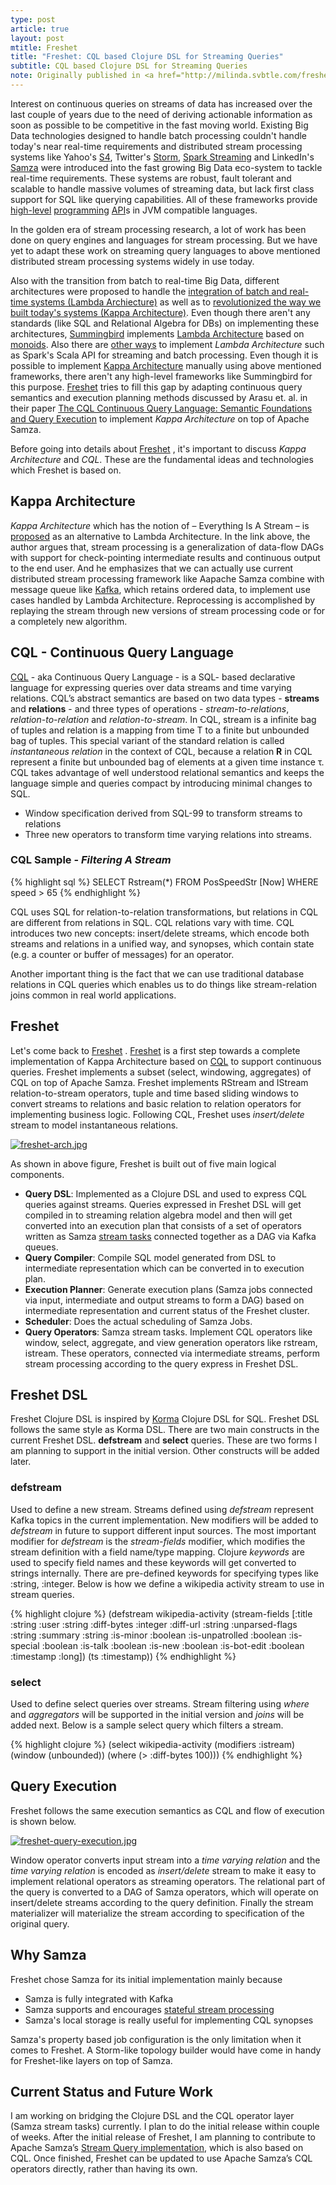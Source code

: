 ```yaml
---
type: post
article: true
layout: post
mtitle: Freshet
title: "Freshet: CQL based Clojure DSL for Streaming Queries"
subtitle: CQL based Clojure DSL for Streaming Queries
note: Originally published in <a href="http://milinda.svbtle.com/freshet-cql-based-clojure-dsl-for-streaming-queries">milinda.svbtle.com</a>. <br/><br/> Please note that, I have stop working on Freshet temporarily to focus on implmenting SQL based streaming query layer on top of Apache Samza. You can find more information about that project <a href="https://issues.apache.org/jira/browse/SAMZA-390">here</a>.
---
```


Interest on continuous queries on streams of data has increased over the last couple of years due to the need of deriving actionable information as soon as possible to be competitive in the fast moving world. Existing Big Data technologies designed to handle batch processing couldn't handle today's near real-time requirements and distributed stream processing systems like Yahoo's [S4](http://incubator.apache.org/s4/), Twitter's [Storm](https://storm.apache.org/), [Spark Streaming](https://spark.apache.org/streaming/) and LinkedIn's [Samza](http://samza.incubator.apache.org/) were introduced into the fast growing Big Data eco-system to tackle real-time requirements. These systems are robust, fault tolerant and scalable to handle massive volumes of streaming data, but lack first class support for SQL like querying capabilities. All of these frameworks provide [high-level](http://samza.incubator.apache.org/learn/documentation/0.8/api/overview.html) [programming](https://storm.apache.org/documentation/Trident-tutorial.html) [API](https://spark.apache.org/docs/latest/streaming-programming-guide.html)s in JVM compatible languages.

In the golden era of stream processing research, a lot of work has been done on query engines and languages for stream processing. But we have yet to adapt these work on streaming query languages to above mentioned distributed stream processing systems widely in use today.

Also with the transition from batch to real-time Big Data, different architectures were proposed to handle the [integration of batch and real-time systems (Lambda Archiecture)](http://lambda-architecture.net/) as well as to [revolutionized the way we built today's systems (Kappa Architecture)](http://www.kappa-architecture.com/). Even though there aren't any standards (like SQL and Relational Algebra for DBs) on implementing these architectures, [Summingbird](https://github.com/twitter/summingbird) implements [Lambda Architecture](http://lambda-architecture.net/) based on [monoids](http://en.wikipedia.org/wiki/Monoid). Also there are [other ways](http://spark-summit.org/2014/talk/applying-the-lambda-architecture-with-spark) to implement *Lambda Architecture* such as Spark's Scala API for streaming and batch processing. Even though it is possible to implement [Kappa Architecture](http://www.kappa-architecture.com/) manually using above mentioned frameworks, there aren't any high-level frameworks like Summingbird for this purpose. [Freshet](https://github.com/milinda/Freshet) tries to fill this gap by adapting continuous query semantics and execution planning methods discussed by Arasu et. al. in their paper [The CQL Continuous Query Language: Semantic Foundations and Query Execution](https://cs.uwaterloo.ca/~david/cs848/stream-cql.pdf) to implement *Kappa Architecture* on top of Apache Samza.

Before going into details about [Freshet](https://github.com/milinda/Freshet) , it's important to discuss *Kappa Architecture* and *CQL*. These are the fundamental ideas and technologies which Freshet is based on.

## Kappa Architecture

*Kappa Architecture* which has the notion of – Everything Is A Stream – is [proposed](http://radar.oreilly.com/2014/07/questioning-the-lambda-architecture.html) as an alternative to Lambda Architecture. In the link above, the author  argues that, stream processing is a generalization of data-flow DAGs with support for check-pointing intermediate results and continuous output to the end user. And he emphasizes that we can actually use current distributed stream processing framework like Aapache Samza combine with message queue like [Kafka](http://kafka.apache.org/), which retains ordered data, to implement use cases handled by Lambda Architecture. Reprocessing is accomplished by replaying the stream through new versions of stream processing code or for a completely new algorithm.

## CQL - Continuous Query Language

[CQL](https://cs.uwaterloo.ca/~david/cs848/stream-cql.pdf) - aka Continuous Query Language - is a SQL- based declarative language for expressing queries over data streams and time varying relations. CQL’s abstract semantics are based on two data types - **streams** and **relations** - and three types of operations - *stream-to-relations*, *relation-to-relation* and *relation-to-stream*. In CQL, stream is a infinite bag of tuples and relation is a mapping from time &Tau; to a finite but unbounded bag of tuples. This special variant of the standard relation is called *instantaneous relation* in the context of CQL, because a relation **R** in CQL represent a finite but unbounded bag of elements at a given time instance &tau;. CQL takes advantage of well understood relational semantics and keeps the language simple and queries compact by introducing minimal changes to SQL.

- Window specification derived from SQL-99 to transform streams to relations
- Three new operators to transform time varying relations into streams.

### CQL Sample - *Filtering A Stream*

{% highlight sql %}
SELECT Rstream(*)
 FROM PosSpeedStr [Now]
 WHERE speed > 65
{% endhighlight %}

CQL uses SQL for relation-to-relation transformations, but relations in CQL are different from relations in SQL. CQL relations vary with time. CQL introduces two new concepts: insert/delete streams, which encode both streams and relations in a unified way, and synopses, which contain state (e.g. a counter or buffer of messages) for an operator.

Another important thing is the fact that we can use traditional database relations in CQL queries which enables us to do things like stream-relation joins common in real world applications.

## Freshet

Let's come back to [Freshet](https://github.com/milinda/Freshet) . [Freshet](https://github.com/milinda/Freshet)  is a first step towards a complete implementation of Kappa Architecture based on [CQL](https://cs.uwaterloo.ca/~david/cs848/stream-cql.pdf) to support continuous queries. Freshet implements a subset (select, windowing, aggregates) of CQL on top of Apache Samza. Freshet implements RStream and IStream relation-to-stream operators, tuple and time based sliding windows to convert streams to relations and basic relation to relation operators for implementing business logic. Following CQL, Freshet uses *insert/delete* stream to model instantaneous relations.

[![freshet-arch.jpg](https://d23f6h5jpj26xu.cloudfront.net/bzsmth0xzik1jq_small.jpg)](http://img.svbtle.com/bzsmth0xzik1jq.jpg)

As shown in above figure, Freshet is built out of five main logical components.

* **Query DSL**: Implemented as a Clojure DSL and used to express CQL queries against streams. Queries expressed in Freshet DSL will get compiled in to streaming relation algebra model and then will get converted into an execution plan that consists of a set of operators written as Samza [stream tasks](http://samza.incubator.apache.org/learn/documentation/0.8/api/overview.html) connected together as a DAG via Kafka queues.
* **Query Compiler**: Compile SQL model generated from DSL to intermediate representation which can be converted in to execution plan.
* **Execution Planner**: Generate execution plans (Samza jobs connected via input, intermediate and output streams to form a DAG) based on intermediate representation and current status of the Freshet cluster.
* **Scheduler**: Does the actual scheduling of Samza Jobs.
* **Query Operators**: Samza stream tasks. Implement
CQL operators like window, select, aggregate, and view generation operators like rstream, istream. These operators, connected via intermediate streams, perform stream processing according to the query express in Freshet DSL.

## Freshet DSL

Freshet Clojure DSL is inspired by [Korma](http://sqlkorma.com/) Clojure DSL for SQL. Freshet DSL follows the same style as Korma DSL. There are two main constructs in the current Freshet DSL. **defstream** and **select** queries. These are two forms I am planning to support in the initial version. Other constructs will be added later.

### defstream

Used to define a new stream. Streams defined using *defstream* represent Kafka topics in the current implementation. New modifiers will be added to *defstream* in future to support different input sources. The most important modifier for *defstream* is the *stream-fields* modifier, which modifies the stream definition with a field name/type mapping. Clojure *keywords* are used to specify field names and these keywords will get converted to strings internally. There are pre-defined keywords for specifying types like :string, :integer. Below is how we define a wikipedia activity stream to use in stream queries.

{% highlight clojure %}
(defstream wikipedia-activity
           (stream-fields [:title :string
                           :user :string
                           :diff-bytes :integer
                           :diff-url :string
                           :unparsed-flags :string
                           :summary :string
                           :is-minor :boolean
                           :is-unpatrolled :boolean
                           :is-special :boolean
                           :is-talk :boolean
                           :is-new :boolean
                           :is-bot-edit :boolean
                           :timestamp :long])
           (ts :timestamp))
{% endhighlight %}


### select

Used to define select queries over streams. Stream filtering using *where* and *aggregators* will be supported in the initial version and *joins* will be added next. Below is a sample select query which filters a stream.

{% highlight clojure %}
(select wikipedia-activity
           (modifiers :istream)
           (window (unbounded))
           (where (> :diff-bytes 100)))
{% endhighlight %}


## Query Execution

Freshet follows the same execution semantics as CQL and flow of execution is shown below.

[![freshet-query-execution.jpg](https://d23f6h5jpj26xu.cloudfront.net/csdnd7s46rbvq_small.jpg)](http://img.svbtle.com/csdnd7s46rbvq.jpg)

Window operator converts input stream into a *time varying relation* and the *time varying relation* is encoded as *insert/delete* stream to make it easy to implement relational operators as streaming operators. The relational part of the query is converted to a DAG of Samza operators, which will operate on insert/delete streams according to the query definition. Finally the stream materializer will materialize the stream according to specification of the original query.

## Why Samza

Freshet chose Samza for its initial implementation mainly because

* Samza is fully integrated with Kafka
* Samza supports and encourages [stateful stream processing](http://samza.incubator.apache.org/learn/documentation/0.8/container/state-management.html)
* Samza's local storage is really useful for implementing CQL synopses

Samza's property based job configuration is the only limitation when it comes to Freshet. A Storm-like topology builder would have come in handy for Freshet-like layers on top of Samza.

## Current Status and Future Work

I am working on bridging the Clojure DSL and the CQL operator layer (Samza stream tasks) currently. I plan to do the initial release within couple of weeks. After the initial release of Freshet, I am planning to contribute to Apache Samza’s [Stream Query implementation](https://issues.apache.org/jira/browse/SAMZA-390), which is also based on CQL. Once finished, Freshet can be updated to use Apache Samza’s CQL operators directly, rather than having its own.
